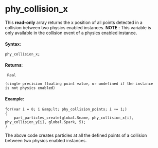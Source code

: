 # phy_collision_x

This **read-only** array returns the x position of all points detected
in a collision between two physics enabled instances. **NOTE** : This
variable is only available in the collision event of a physics enabled
instance.

#### Syntax:

``` gml
phy_collision_x;
```

#### Returns:

``` gml
 Real

(single precision floating point value, or undefined if the instance is not physics enabled)
```

#### Example:

``` gml
for(var i = 0; i &amp;lt; phy_collision_points; i += 1;)
{
    part_particles_create(global.Sname, phy_collision_x[i], phy_collision_y[i], global.Spark, 5);
}
```

The above code creates particles at all the defined points of a
collision between two physics enabled instances.
